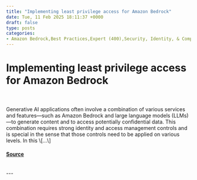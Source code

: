 ```yaml
---
title: "Implementing least privilege access for Amazon Bedrock"
date: Tue, 11 Feb 2025 18:11:37 +0000
draft: false
type: posts
categories: 
- Amazon Bedrock,Best Practices,Expert (400),Security, Identity, & Compliance,Thought Leadership,Security Blog
---
```

# Implementing least privilege access for Amazon Bedrock

<br/>

<br/>
Generative AI applications often involve a combination of various services and features—such as Amazon Bedrock and large language models (LLMs)—to generate content and to access potentially confidential data. This combination requires strong identity and access management controls and is special in the sense that those controls need to be applied on various levels. In this \[…\]

#### [Source](https://aws.amazon.com/blogs/security/implementing-least-privilege-access-for-amazon-bedrock/)

<br/>
---
